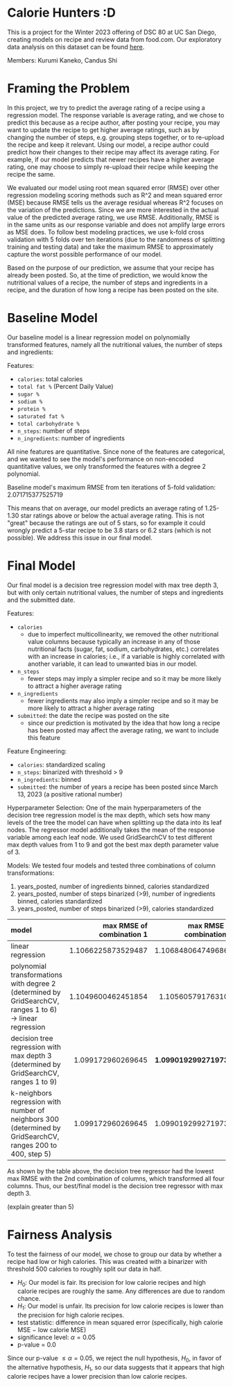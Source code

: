 <script type="text/javascript" async
  src="https://cdnjs.cloudflare.com/ajax/libs/mathjax/2.7.7/MathJax.js?config=TeX-MML-AM_CHTML">
</script>

# Calorie Hunters :D
This is a project for the Winter 2023 offering of DSC 80 at UC San Diego, creating models on recipe and review data from food.com. Our exploratory data analysis on this dataset can be found [here](https://c6shi.github.io/calorie-analysis/).

Members: Kurumi Kaneko, Candus Shi

# Framing the Problem

In this project, we try to predict the average rating of a recipe using a regression model.
The response variable is average rating, and we chose to predict this because as a recipe author, after posting your recipe, you may want to update the recipe to get higher average ratings, such as by changing the number of steps, e.g. grouping steps together, or to re-upload the recipe and keep it relevant. Using our model, a recipe author could predict how their changes to their recipe may affect its average rating.
For example, if our model predicts that newer recipes have a higher average rating, one may choose to simply re-upload their recipe while keeping the recipe the same. 

We evaluated our model using root mean squared error (RMSE) over other regression modeling scoring methods such as R^2 and mean squared error (MSE) because RMSE tells us the average residual whereas R^2 focuses on the variation of the predictions. Since we are more interested in the actual value of the predicted average rating, we use RMSE. Additionally, RMSE is in the same units as our response variable and does not amplify large errors as MSE does. 
To follow best modeling practices, we use k-fold cross validation with 5 folds over ten iterations (due to the randomness of splitting training and testing data) and take the maximum RMSE to approximately capture the worst possible performance of our model. 

Based on the purpose of our prediction, we assume that your recipe has already been posted. So, at the time of prediction, we would know the nutritional values of a recipe, the number of steps and ingredients in a recipe, and the duration of how long a recipe has been posted on the site.

# Baseline Model

Our baseline model is a linear regression model on polynomially transformed features, namely all the nutritional values, the number of steps and ingredients:

Features:
- `calories`: total calories
- `total fat %` (Percent Daily Value)
- `sugar %`
- `sodium %`
- `protein %`
- `saturated fat %`
- `total carbohydrate %`
- `n_steps`: number of steps
- `n_ingredients`: number of ingredients

All nine features are quantitative. Since none of the features are categorical, and we wanted to see the model's performance on non-encoded quantitative values, we only transformed the features with a degree 2 polynomial.

Baseline model's maximum RMSE from ten iterations of 5-fold validation: 2.071715377525719

This means that on average, our model predicts an average rating of 1.25-1.30 star ratings above or below the actual average rating. This is not "great" because the ratings are out of 5 stars, so for example it could wrongly predict a 5-star recipe to be 3.8 stars or 6.2 stars (which is not possible). We address this issue in our final model.

# Final Model

Our final model is a decision tree regression model with max tree depth 3, but with only certain nutritional values, the number of steps and ingredients and the submitted date.

Features:
- `calories`
  - due to imperfect multicollinearity, we removed the other nutritional value columns because typically an increase in any of those nutritional facts (sugar, fat, sodium, carbohydrates, etc.) correlates with an increase in calories; i.e., if a variable is highly correlated with another variable, it can lead to unwanted bias in our model.
- `n_steps`
  - fewer steps may imply a simpler recipe and so it may be more likely to attract a higher average rating
- `n_ingredients`
  - fewer ingredients may also imply a simpler recipe and so it may be more likely to attract a higher average rating
- `submitted`: the date the recipe was posted on the site
  - since our prediction is motivated by the idea that how long a recipe has been posted may affect the average rating, we want to include this feature

Feature Engineering:
- `calories`: standardized scaling
- `n_steps`: binarized with threshold > 9
- `n_ingredients`: binned
- `submitted`: the number of years a recipe has been posted since March 13, 2023 (a positive rational number)

Hyperparameter Selection:
One of the main hyperparameters of the decision tree regression model is the max depth, which sets how many levels of the tree the model can have when splitting up the data into its leaf nodes. The regressor model additionally takes the mean of the response variable among each leaf node. 
We used GridSearchCV to test different max depth values from 1 to 9 and got the best max depth parameter value of 3. 

Models:
We tested four models and tested three combinations of column transformations:
1) years_posted, number of ingredients binned, calories standardized
2) years_posted, number of steps binarized (>9), number of ingredients binned, calories standardized
3) years_posted, number of steps binarized (>9), calories standardized

|model                                                                                                       | max RMSE of combination 1| max RMSE of combination 2| max RMSE of combination 3|
|:-----------------------------------------------------------------------------------------------------------|-------------------------:|-------------------------:|-------------------------:|
|linear regression                                                                                           |1.1066225873529487        |1.1068480647496861        |1.1068499899429582        |
|polynomial transformations with degree 2 (determined by GridSearchCV, ranges 1 to 6) -> linear regression   |1.1049600462451854        |1.105605791763102         |1.1056148708298765        |
|decision tree regression with max depth 3 (determined by GridSearchCV, ranges 1 to 9)                       |1.099172960269645         |**1.0990192992719736**    |1.0998107405874051        |
|k-neighbors regression with number of neighbors 300 (determined by GridSearchCV, ranges 200 to 400, step 5) |1.099172960269645         |1.0990192992719736        |1.0998107405874051        |

As shown by the table above, the decision tree regressor had the lowest max RMSE with the 2nd combination of columns, which transformed all four columns. Thus, our best/final model is the decision tree regressor with max depth 3. 

(explain greater than 5)

# Fairness Analysis
To test the fairness of our model, we chose to group our data by whether a recipe had low or high calories. This was created with a binarizer with threshold 500 calories to roughly split our data in half.

- $H_0$: Our model is fair. Its precision for low calorie recipes and high calorie recipes are roughly the same. Any differences are due to random chance.
- $H_1$: Our model is unfair. Its precision for low calorie recipes is lower than the precision for high calorie recipes.
- test statistic: difference in mean squared error (specifically, high calorie MSE $-$ low calorie MSE)
- significance level: $\alpha = 0.05$
- p-value = $0.0$

Since our p-value $\leq \alpha = 0.05$, we reject the null hypothesis, $H_0$, in favor of the alternative hypothesis, $H_1$, so our data suggests that it appears that high calorie recipes have a lower precision than low calorie recipes.

